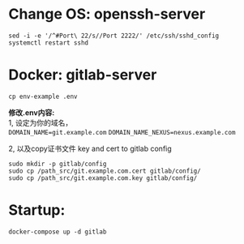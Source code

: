 # Change OS: openssh-server
```
sed -i -e '/^#Port\ 22/s//Port 2222/' /etc/ssh/sshd_config
systemctl restart sshd
```

# Docker: gitlab-server
```shell
cp env-example .env
```

**修改.env内容:**  
1, 设定为你的域名，  
`DOMAIN_NAME=git.example.com`
`DOMAIN_NAME_NEXUS=nexus.example.com`

2, 以及copy证书文件 key and cert to gitlab config 
```
sudo mkdir -p gitlab/config
sudo cp /path_src/git.example.com.cert gitlab/config/
sudo cp /path_src/git.example.com.key gitlab/config/
```

# Startup:
```shell
docker-compose up -d gitlab
```